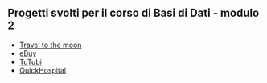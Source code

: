 ## Progetti svolti per il corso di Basi di Dati - modulo 2
- [Travel to the moon](https://github.com/CasuFrost/University_notes/blob/main/Secondo%20Anno/Secondo%20Semestre/Basi%20di%20Dati%202/Progetti/Travel%20to%20the%20moon/Travel%20to%20the%20moon.pdf)
- [eBuy](https://github.com/CasuFrost/University_notes/blob/main/Secondo%20Anno/Secondo%20Semestre/Basi%20di%20Dati%202/Progetti/eBuy/eBuy.pdf)
- [TuTubi](https://github.com/CasuFrost/University_notes/blob/main/Secondo%20Anno/Secondo%20Semestre/Basi%20di%20Dati%202/Progetti/TuTubi/TuTubi.pdf)
- [QuickHospital](https://github.com/CasuFrost/University_notes/blob/main/Secondo%20Anno/Secondo%20Semestre/Basi%20di%20Dati%202/Progetti/QuickHospital/QuickHospitalPrecompilato.pdf)
